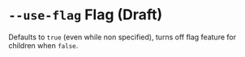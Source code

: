# `--use-flag` Flag (Draft)

Defaults to `true` (even while non specified), turns off flag feature for children when `false`.
